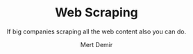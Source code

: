 ---
title: Web Scraping
subtitle: If big companies scraping all the web content also you can do.
author: Mert Demir
author-url: "https://mertdemir.org"
lang: en
thumbnail: /doc/img/
thumbnail-text: Web Scraping
thumbnail-css: "outline"
status: published
importance: 4
confidence: likely
css-extension: dropcaps-kanzlei
toc-title: Contents
category: Data Science
---